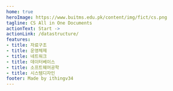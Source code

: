 ```yaml
---
home: true
heroImage: https://www.buitms.edu.pk/content/img/fict/cs.png
tagline: CS All in One Documents
actionText: Start ->
actionLink: /datastructure/
features:
- title: 자료구조
- title: 운영체제
- title: 네트워크
- title: 데이터베이스
- title: 소프트웨어공학
- title: 시스템디자인
footer: Made by ithingv34
---
```

